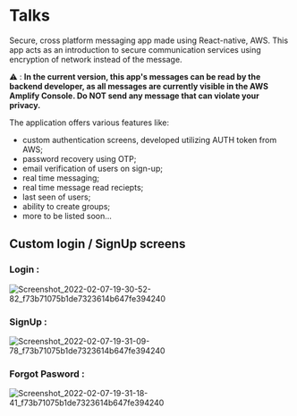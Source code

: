 # Talks

Secure, cross platform messaging app made using React-native, AWS. This app acts as an introduction to secure communication services using encryption of network instead of the message.

⚠️ : **In the current version, this app's messages can be read by the backend developer, as all messages are currently visible in the AWS Amplify Console. Do NOT send any message that can violate your privacy.**

The application offers various features like: 
* custom authentication screens, developed utilizing AUTH token from AWS;
* password recovery using OTP;
* email verification of users on sign-up;
* real time messaging;
* real time message read reciepts;
* last seen of users;
* ability to create groups;
* more to be listed soon...

## Custom login / SignUp screens
### Login :
![Screenshot_2022-02-07-19-30-52-82_f73b71075b1de7323614b647fe394240](https://user-images.githubusercontent.com/30381993/153889703-100a3958-06e0-4306-b40a-460dd45ac984.jpg)

### SignUp :
![Screenshot_2022-02-07-19-31-09-78_f73b71075b1de7323614b647fe394240](https://user-images.githubusercontent.com/30381993/153889786-180f64c1-8710-4b02-bc56-361ca582b6dc.jpg)

### Forgot Pasword :
![Screenshot_2022-02-07-19-31-18-41_f73b71075b1de7323614b647fe394240](https://user-images.githubusercontent.com/30381993/153889885-c3da75d9-e4dc-4345-9094-6500120a9efc.jpg)
